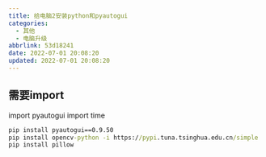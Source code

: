 ```yaml
---
title: 给电脑2安装python和pyautogui
categories:
  - 其他
  - 电脑升级
abbrlink: 53d18241
date: 2022-07-01 20:08:20
updated: 2022-07-01 20:08:20
---
```



## 需要import

import pyautogui
import time

```cmd
pip install pyautogui==0.9.50
pip install opencv-python -i https://pypi.tuna.tsinghua.edu.cn/simple
pip install pillow
```
